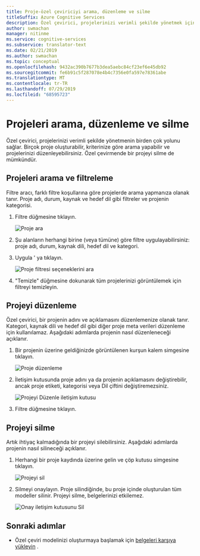 ```yaml
---
title: Proje-özel çeviriciyi arama, düzenleme ve silme
titleSuffix: Azure Cognitive Services
description: Özel çevirici, projelerinizi verimli şekilde yönetmek için çeşitli yollar sunar. Birden çok proje oluşturabilir, kriterinize göre arama yapabilir, projelerinizi düzenleyebilirsiniz. Özel çevirmende bir projeyi silme de mümkündür.
author: swmachan
manager: nitinme
ms.service: cognitive-services
ms.subservice: translator-text
ms.date: 02/21/2019
ms.author: swmachan
ms.topic: conceptual
ms.openlocfilehash: 9432ac390b7677b3dea5aebc84cf23ef6e45db92
ms.sourcegitcommit: fe6b91c5f287078e4b4c7356e0fa597e78361abe
ms.translationtype: MT
ms.contentlocale: tr-TR
ms.lasthandoff: 07/29/2019
ms.locfileid: "68595723"
---
```

# <a name="search-edit-and-delete-projects"></a>Projeleri arama, düzenleme ve silme

Özel çevirici, projelerinizi verimli şekilde yönetmenin birden çok yolunu sağlar. Birçok proje oluşturabilir, kriterinize göre arama yapabilir ve projelerinizi düzenleyebilirsiniz. Özel çevirmende bir projeyi silme de mümkündür.  

## <a name="search-and-filter-projects"></a>Projeleri arama ve filtreleme

Filtre aracı, farklı filtre koşullarına göre projelerde arama yapmanıza olanak tanır. Proje adı, durum, kaynak ve hedef dil gibi filtreler ve projenin kategorisi.

1.  Filtre düğmesine tıklayın.

    ![Proje ara](media/how-to/how-to-search-project.png)

1.  Şu alanların herhangi birine (veya tümüne) göre filtre uygulayabilirsiniz: proje adı, durum, kaynak dili, hedef dil ve kategori.

2.  Uygula ' ya tıklayın.

    ![Proje filtresi seçeneklerini ara](media/how-to/how-to-search-project-filters.png)

3.  "Temizle" düğmesine dokunarak tüm projelerinizi görüntülemek için filtreyi temizleyin.


## <a name="edit-a-project"></a>Projeyi düzenleme

Özel çevirici, bir projenin adını ve açıklamasını düzenlemenize olanak tanır. Kategori, kaynak dili ve hedef dil gibi diğer proje meta verileri düzenleme için kullanılamaz. Aşağıdaki adımlarda projenin nasıl düzenleneceği açıklanır.

1.  Bir projenin üzerine geldiğinizde görüntülenen kurşun kalem simgesine tıklayın.

    ![Proje düzenleme](media/how-to/how-to-edit-project.png)

2.  İletişim kutusunda proje adını ya da projenin açıklamasını değiştirebilir, ancak proje etiketi, kategorisi veya Dil çiftini değiştiremezsiniz.

    ![Projeyi Düzenle iletişim kutusu](media/how-to/how-to-edit-project-dialog.png)

3.  Filtre düğmesine tıklayın.

## <a name="delete-a-project"></a>Projeyi silme

Artık ihtiyaç kalmadığında bir projeyi silebilirsiniz. Aşağıdaki adımlarda projenin nasıl silineceği açıklanır.

1. Herhangi bir proje kaydında üzerine gelin ve çöp kutusu simgesine tıklayın.

   ![Projeyi sil](media/how-to/how-to-delete-project.png)

2. Silmeyi onaylayın. Proje silindiğinde, bu proje içinde oluşturulan tüm modeller silinir. Projeyi silme, belgelerinizi etkilemez.

   ![Onay iletişim kutusunu Sil](media/how-to/how-to-delete-project-confirm.png)

## <a name="next-steps"></a>Sonraki adımlar

- Özel çeviri modelinizi oluşturmaya başlamak için [belgeleri karşıya yükleyin](how-to-upload-document.md) .

